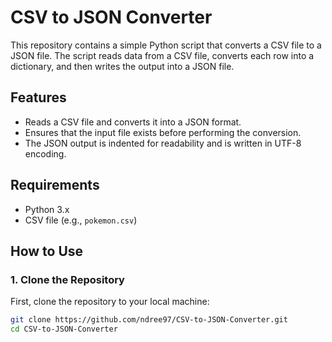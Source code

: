 # CSV to JSON Converter

This repository contains a simple Python script that converts a CSV file to a JSON file. The script reads data from a CSV file, converts each row into a dictionary, and then writes the output into a JSON file.

## Features
- Reads a CSV file and converts it into a JSON format.
- Ensures that the input file exists before performing the conversion.
- The JSON output is indented for readability and is written in UTF-8 encoding.

## Requirements
- Python 3.x
- CSV file (e.g., `pokemon.csv`)

## How to Use

### 1. Clone the Repository
First, clone the repository to your local machine:

```bash
git clone https://github.com/ndree97/CSV-to-JSON-Converter.git
cd CSV-to-JSON-Converter
